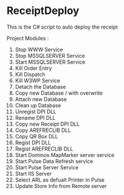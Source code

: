 # ReceiptDeploy
This is the C# script to auto deploy the receipt

Project Modules :

01. Stop WWW Service
02. Stop MSSQLSERVER Service
03. Start MSSQLSERVER Service
04. Kill Order Entry
05. Kill Dispatch
06. Kill W3WP Service
07. Detach the Database
08. Copy new Database / with overwrite 
09. Attach new Database
10. Clean up Database
11. Unregist DPI  DLL
12. Rename DPI DLL
13. Copy new Receipt DPI DLL
14. Copy AREFRECLIB DLL
15. Copy QR Box DLL
16. Regist DPI DLL
17. Regist AREFRECLIB DLL
18. Start Dominos MapMarker server service
19. Start Pulse Data Refresh service
20. Start Pulse Server Service
21. Start IIS Server
22. Select ARL as defualt Printer in Pulse
23. Update Store Info from Remote server